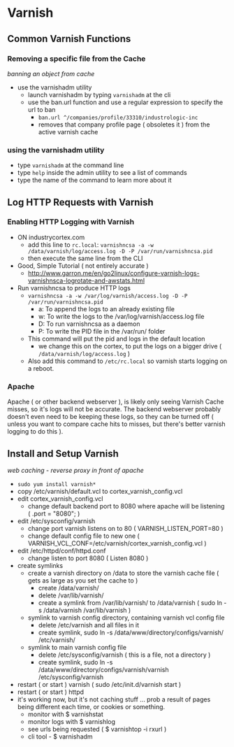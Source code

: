 Varnish
=======


Common Varnish Functions
------------------------

### Removing a specific file from the Cache

*banning an object from cache*

- use the varnishadm utility
  - launch varnishadm by typing `varnishadm` at the cli
  - use the ban.url function and use a regular expression to specify the url to ban
    - `ban.url ^/companies/profile/33310/industrologic-inc`
    - removes that company profile page ( obsoletes it ) from the active varnish cache

### using the varnishadm utility
- type `varnishadm` at the command line
- type `help` inside the admin utility to see a list of commands
- type the name of the command to learn more about it


Log HTTP Requests with Varnish
------------------------------

### Enabling HTTP Logging with Varnish
- ON industrycortex.com
  - add this line to `rc.local`: `varnishncsa -a -w /data/varnish/log/access.log -D -P /var/run/varnishncsa.pid`
  - then execute the same line from the CLI
- Good, Simple Tutorial ( not entirely accurate )
  - http://www.garron.me/en/go2linux/configure-varnish-logs-varnishnsca-logrotate-and-awstats.html
- Run varnishncsa to produce HTTP logs
  - `varnishncsa -a -w /var/log/varnish/access.log -D -P /var/run/varnishncsa.pid`
    - a: To append the logs to an already existing file
    - w: To write the logs to the /var/log/varnish/access.log file
    - D: To run varnishncsa as a daemon
    - P: To write the PID file in the /var/run/ folder
  - This command will put the pid and logs in the default location
    - we change this on the cortex, to put the logs on a bigger drive ( `/data/varnish/log/access.log` )
  - Also add this command to `/etc/rc.local` so varnish starts logging on a reboot.

### Apache
Apache ( or other backend webserver ), is likely only seeing Varnish Cache misses, so it's logs will not be accurate.  The backend webserver probably doesn't even need to be keeping these logs, so they can be turned off ( unless you want to compare cache hits to misses, but there's better varnish logging to do this ).


Install and Setup Varnish
-------------------------

*web caching - reverse proxy in front of apache*

- `sudo yum install varnish*`
- copy /etc/varnish/default.vcl to cortex_varnish_config.vcl
- edit cortex_varnish_config.vcl
  - change default backend port to 8080 where apache will be listening ( .port = "8080"; )
- edit /etc/sysconfig/varnish
  - change port varnish listens on to 80 ( VARNISH_LISTEN_PORT=80 )
  - change default config file to new one ( VARNISH_VCL_CONF=/etc/varnish/cortex_varnish_config.vcl )
- edit /etc/httpd/conf/httpd.conf
  - change listen to port 8080 ( Listen 8080 )
- create symlinks
  - create a varnish directory on /data to store the varnish cache file ( gets as large as you set the cache to )
    - create /data/varnish/
    - delete /var/lib/varnish/
    - create a symlink from /var/lib/varnish/ to /data/varnish ( sudo ln -s /data/varnish /var/lib/varnish )
  - symlink to varnish config directory, containing varnish vcl config file
    - delete /etc/varnish and all files in it
    - create symlink, sudo ln -s /data/www/directory/configs/varnish/ /etc/varnish/
  - symlink to main varnish config file
    - delete /etc/sysconfig/varnish ( this is a file, not a directory )
    - create symlink, sudo ln -s /data/www/directory/configs/varnish/varnish /etc/sysconfig/varnish
- restart ( or start ) varnish ( sudo /etc/init.d/varnish start )
- restart ( or start ) httpd
- it's working now, but it's not caching stuff ... prob a result of pages being different each time, or cookies or something.
  - monitor with $ varnishstat
  - monitor logs with $ varnishlog
  - see urls being requested ( $ varnishtop -i rxurl )
  - cli tool - $ varnishadm
